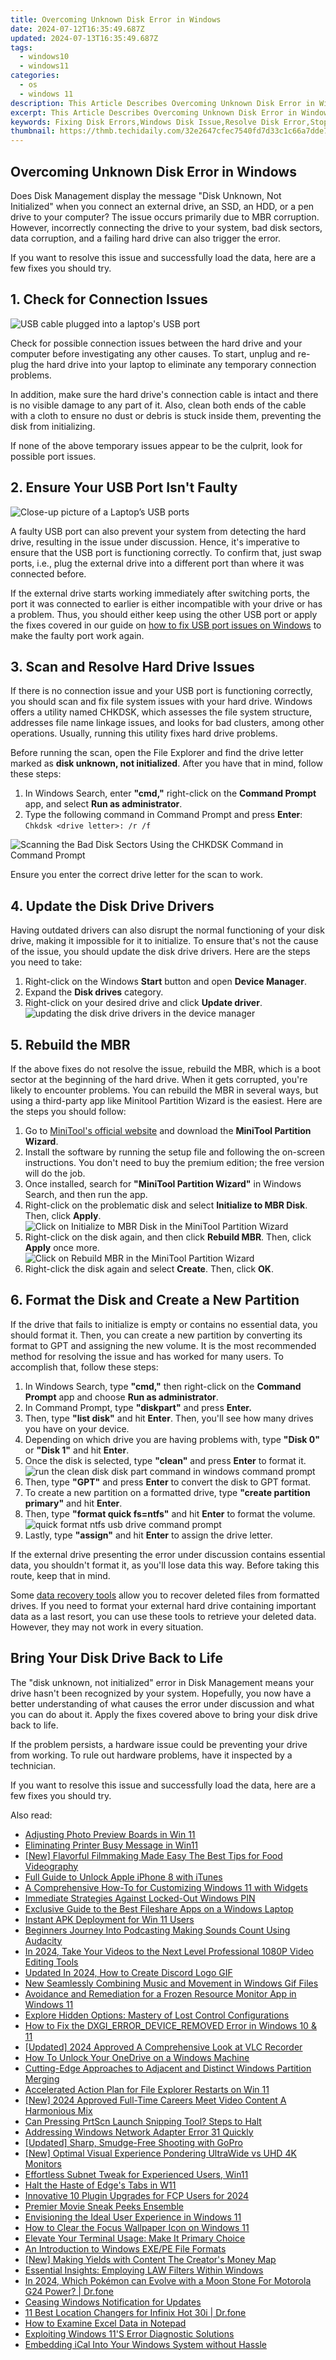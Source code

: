 ```yaml
---
title: Overcoming Unknown Disk Error in Windows
date: 2024-07-12T16:35:49.687Z
updated: 2024-07-13T16:35:49.687Z
tags:
  - windows10
  - windows11
categories:
  - os
  - windows 11
description: This Article Describes Overcoming Unknown Disk Error in Windows
excerpt: This Article Describes Overcoming Unknown Disk Error in Windows
keywords: Fixing Disk Errors,Windows Disk Issue,Resolve Disk Error,Stop Disk Failure,Clear Disk Problem,Overcome Drive Error,End Windows Disk Error
thumbnail: https://thmb.techidaily.com/32e2647cfec7540fd7d33c1c66a7dde730efec2830801400ac767081505a0953.jpg
---
```


## Overcoming Unknown Disk Error in Windows

 Does Disk Management display the message "Disk Unknown, Not Initialized" when you connect an external drive, an SSD, an HDD, or a pen drive to your computer? The issue occurs primarily due to MBR corruption. However, incorrectly connecting the drive to your system, bad disk sectors, data corruption, and a failing hard drive can also trigger the error.

 If you want to resolve this issue and successfully load the data, here are a few fixes you should try.

## 1\. Check for Connection Issues
![USB cable plugged into a laptop's USB port](https://static1.makeuseofimages.com/wordpress/wp-content/uploads/2023/07/laptop-and-usb-cable.jpg)

 Check for possible connection issues between the hard drive and your computer before investigating any other causes. To start, unplug and re-plug the hard drive into your laptop to eliminate any temporary connection problems.

 In addition, make sure the hard drive's connection cable is intact and there is no visible damage to any part of it. Also, clean both ends of the cable with a cloth to ensure no dust or debris is stuck inside them, preventing the disk from initializing.

 If none of the above temporary issues appear to be the culprit, look for possible port issues.

## 2\. Ensure Your USB Port Isn't Faulty
![Close-up picture of a Laptop’s USB ports](https://static1.makeuseofimages.com/wordpress/wp-content/uploads/2023/07/pexels-castorly-stock-4065705.jpg)

 A faulty USB port can also prevent your system from detecting the hard drive, resulting in the issue under discussion. Hence, it's imperative to ensure that the USB port is functioning correctly. To confirm that, just swap ports, i.e., plug the external drive into a different port than where it was connected before.

 If the external drive starts working immediately after switching ports, the port it was connected to earlier is either incompatible with your drive or has a problem. Thus, you should either keep using the other USB port or apply the fixes covered in our guide on [how to fix USB port issues on Windows](https://www.makeuseof.com/tag/dead-usb-port-heres-how-to-diagnose-and-fix-it/) to make the faulty port work again.

## 3\. Scan and Resolve Hard Drive Issues

 If there is no connection issue and your USB port is functioning correctly, you should scan and fix file system issues with your hard drive. Windows offers a utility named CHKDSK, which assesses the file system structure, addresses file name linkage issues, and looks for bad clusters, among other operations. Usually, running this utility fixes hard drive problems.

 Before running the scan, open the File Explorer and find the drive letter marked as **disk unknown, not initialized**. After you have that in mind, follow these steps:

1. In Windows Search, enter **"cmd,"** right-click on the **Command Prompt** app, and select **Run as administrator**.
2. Type the following command in Command Prompt and press **Enter**:  
`Chkdsk <drive letter>: /r /f`

![Scanning the Bad Disk Sectors Using the CHKDSK Command in Command Prompt](https://static1.makeuseofimages.com/wordpress/wp-content/uploads/2023/08/scanning-the-bad-disk-sectors-using-the-chkdsk-command-in-command-prompt.jpg)

 Ensure you enter the correct drive letter for the scan to work.

## 4\. Update the Disk Drive Drivers

 Having outdated drivers can also disrupt the normal functioning of your disk drive, making it impossible for it to initialize. To ensure that's not the cause of the issue, you should update the disk drive drivers. Here are the steps you need to take:

1. Right-click on the Windows **Start** button and open **Device Manager**.
2. Expand the **Disk drives** category.
3. Right-click on your desired drive and click **Update driver**.  
![updating the disk drive drivers in the device manager](https://static1.makeuseofimages.com/wordpress/wp-content/uploads/2023/08/updating-the-disk-drive-drivers-1.jpg)

## 5\. Rebuild the MBR

 If the above fixes do not resolve the issue, rebuild the MBR, which is a boot sector at the beginning of the hard drive. When it gets corrupted, you're likely to encounter problems. You can rebuild the MBR in several ways, but using a third-party app like Minitool Partition Wizard is the easiest. Here are the steps you should follow:

1. Go to [MiniTool's official website](https://www.partitionwizard.com/download.html) and download the **MiniTool Partition Wizard**.
2. Install the software by running the setup file and following the on-screen instructions. You don't need to buy the premium edition; the free version will do the job.
3. Once installed, search for **"MiniTool Partition Wizard"** in Windows Search, and then run the app.
4. Right-click on the problematic disk and select **Initialize to MBR Disk**. Then, click **Apply**.  
![Click on Initialize to MBR Disk in the MiniTool Partition Wizard](https://static1.makeuseofimages.com/wordpress/wp-content/uploads/2023/08/click-on-initialize-to-mbr-disk-in-the-minitool-partition-wizard.jpg)
5. Right-click on the disk again, and then click **Rebuild MBR**. Then, click **Apply** once more.  
![Click on Rebuild MBR in the MiniTool Partition Wizard](https://static1.makeuseofimages.com/wordpress/wp-content/uploads/2023/08/click-on-rebuild-mbr-in-the-minitool-partition-wizard.jpg)
6. Right-click the disk again and select **Create**. Then, click **OK**.

## 6\. Format the Disk and Create a New Partition

 If the drive that fails to initialize is empty or contains no essential data, you should format it. Then, you can create a new partition by converting its format to GPT and assigning the new volume. It is the most recommended method for resolving the issue and has worked for many users. To accomplish that, follow these steps:

1. In Windows Search, type **"cmd,"** then right-click on the **Command Prompt** app and choose **Run as administrator**.
2. In Command Prompt, type **"diskpart"** and press **Enter.**
3. Then, type **"list disk"** and hit **Enter**. Then, you'll see how many drives you have on your device.
4. Depending on which drive you are having problems with, type **"Disk 0"** or **"Disk 1"** and hit **Enter**.
5. Once the disk is selected, type **"clean"** and press **Enter** to format it.  
![run the clean disk disk part command in windows command prompt](https://static1.makeuseofimages.com/wordpress/wp-content/uploads/2022/09/clean-disk-disk-part-command-prompt.jpg)
6. Then, type **"GPT"** and press **Enter** to convert the disk to GPT format.
7. To create a new partition on a formatted drive, type **"create partition primary"** and hit **Enter**.
8. Then, type **"format quick fs=ntfs"** and hit **Enter** to format the volume.  
![quick format ntfs usb drive command prompt](https://static1.makeuseofimages.com/wordpress/wp-content/uploads/2022/09/quick-format-ntfs-usb-drive-command-prompt.jpg)
9. Lastly, type **"assign"** and hit **Enter** to assign the drive letter.

 If the external drive presenting the error under discussion contains essential data, you shouldn't format it, as you'll lose data this way. Before taking this route, keep that in mind.

 Some [data recovery tools](https://www.makeuseof.com/best-data-recovery-software/) allow you to recover deleted files from formatted drives. If you need to format your external hard drive containing important data as a last resort, you can use these tools to retrieve your deleted data. However, they may not work in every situation.

## Bring Your Disk Drive Back to Life

 The "disk unknown, not initialized" error in Disk Management means your drive hasn't been recognized by your system. Hopefully, you now have a better understanding of what causes the error under discussion and what you can do about it. Apply the fixes covered above to bring your disk drive back to life.

 If the problem persists, a hardware issue could be preventing your drive from working. To rule out hardware problems, have it inspected by a technician.

 If you want to resolve this issue and successfully load the data, here are a few fixes you should try.



<ins class="adsbygoogle"
      style="display:block"
      data-ad-client="ca-pub-7571918770474297"
      data-ad-slot="8358498916"
      data-ad-format="auto"
      data-full-width-responsive="true"></ins>
<span class="atpl-alsoreadstyle">Also read:</span>
<div><ul>
<li><a href="https://win11-tips.techidaily.com/adjusting-photo-preview-boards-in-win-11/"><u>Adjusting Photo Preview Boards in Win 11</u></a></li>
<li><a href="https://win11-tips.techidaily.com/eliminating-printer-busy-message-in-win11/"><u>Eliminating Printer Busy Message in Win11</u></a></li>
<li><a href="https://some-techniques.techidaily.com/new-flavorful-filmmaking-made-easy-the-best-tips-for-food-videography/"><u>[New] Flavorful Filmmaking Made Easy  The Best Tips for Food Videography</u></a></li>
<li><a href="https://ios-unlock.techidaily.com/full-guide-to-unlock-apple-iphone-8-with-itunes-by-drfone-ios/"><u>Full Guide to Unlock Apple iPhone 8 with iTunes</u></a></li>
<li><a href="https://win11-tips.techidaily.com/a-comprehensive-how-to-for-customizing-windows-11-with-widgets/"><u>A Comprehensive How-To for Customizing Windows 11 with Widgets</u></a></li>
<li><a href="https://win11-tips.techidaily.com/immediate-strategies-against-locked-out-windows-pin/"><u>Immediate Strategies Against Locked-Out Windows PIN</u></a></li>
<li><a href="https://win11-tips.techidaily.com/exclusive-guide-to-the-best-fileshare-apps-on-a-windows-laptop/"><u>Exclusive Guide to the Best Fileshare Apps on a Windows Laptop</u></a></li>
<li><a href="https://win11-tips.techidaily.com/instant-apk-deployment-for-win-11-users/"><u>Instant APK Deployment for Win 11 Users</u></a></li>
<li><a href="https://audio-editing.techidaily.com/beginners-journey-into-podcasting-making-sounds-count-using-audacity/"><u>Beginners Journey Into Podcasting Making Sounds Count Using Audacity</u></a></li>
<li><a href="https://smart-video-creator.techidaily.com/in-2024-take-your-videos-to-the-next-level-professional-1080p-video-editing-tools/"><u>In 2024, Take Your Videos to the Next Level Professional 1080P Video Editing Tools</u></a></li>
<li><a href="https://ai-editing-video.techidaily.com/updated-in-2024-how-to-create-discord-logo-gif/"><u>Updated In 2024, How to Create Discord Logo GIF</u></a></li>
<li><a href="https://voice-adjusting.techidaily.com/new-seamlessly-combining-music-and-movement-in-windows-gif-files/"><u>New Seamlessly Combining Music and Movement in Windows Gif Files</u></a></li>
<li><a href="https://win11-tips.techidaily.com/avoidance-and-remediation-for-a-frozen-resource-monitor-app-in-windows-11/"><u>Avoidance and Remediation for a Frozen Resource Monitor App in Windows 11</u></a></li>
<li><a href="https://win11-tips.techidaily.com/explore-hidden-options-mastery-of-lost-control-configurations/"><u>Explore Hidden Options: Mastery of Lost Control Configurations</u></a></li>
<li><a href="https://win11-tips.techidaily.com/how-to-fix-the-dxgierrordeviceremoved-error-in-windows-10-and-11/"><u>How to Fix the DXGI_ERROR_DEVICE_REMOVED Error in Windows 10 & 11</u></a></li>
<li><a href="https://screen-capture.techidaily.com/updated-2024-approved-a-comprehensive-look-at-vlc-recorder/"><u>[Updated] 2024 Approved  A Comprehensive Look at VLC Recorder</u></a></li>
<li><a href="https://win11-tips.techidaily.com/how-to-unlock-your-onedrive-on-a-windows-machine/"><u>How To Unlock Your OneDrive on a Windows Machine</u></a></li>
<li><a href="https://win11-tips.techidaily.com/cutting-edge-approaches-to-adjacent-and-distinct-windows-partition-merging/"><u>Cutting-Edge Approaches to Adjacent and Distinct Windows Partition Merging</u></a></li>
<li><a href="https://win11-tips.techidaily.com/accelerated-action-plan-for-file-explorer-restarts-on-win-11/"><u>Accelerated Action Plan for File Explorer Restarts on Win 11</u></a></li>
<li><a href="https://youtube-webster.techidaily.com/024-approved-full-time-careers-meet-video-content-a-harmonious-mix/"><u>[New] 2024 Approved  Full-Time Careers Meet Video Content  A Harmonious Mix</u></a></li>
<li><a href="https://win11-tips.techidaily.com/can-pressing-prtscn-launch-snipping-tool-steps-to-halt/"><u>Can Pressing PrtScn Launch Snipping Tool? Steps to Halt</u></a></li>
<li><a href="https://win11-tips.techidaily.com/addressing-windows-network-adapter-error-31-quickly/"><u>Addressing Windows Network Adapter Error 31 Quickly</u></a></li>
<li><a href="https://some-guidance.techidaily.com/updated-sharp-smudge-free-shooting-with-gopro/"><u>[Updated] Sharp, Smudge-Free Shooting with GoPro</u></a></li>
<li><a href="https://extra-approaches.techidaily.com/new-optimal-visual-experience-pondering-ultrawide-vs-uhd-4k-monitors/"><u>[New] Optimal Visual Experience  Pondering UltraWide vs UHD 4K Monitors</u></a></li>
<li><a href="https://win11-tips.techidaily.com/effortless-subnet-tweak-for-experienced-users-win11/"><u>Effortless Subnet Tweak for Experienced Users, Win11</u></a></li>
<li><a href="https://win11-tips.techidaily.com/halt-the-haste-of-edges-tabs-in-w11/"><u>Halt the Haste of Edge's Tabs in W11</u></a></li>
<li><a href="https://some-knowledge.techidaily.com/innovative-10-plugin-upgrades-for-fcp-users-for-2024/"><u>Innovative 10 Plugin Upgrades for FCP Users for 2024</u></a></li>
<li><a href="https://extra-information.techidaily.com/premier-movie-sneak-peeks-ensemble/"><u>Premier Movie Sneak Peeks Ensemble</u></a></li>
<li><a href="https://win11-tips.techidaily.com/envisioning-the-ideal-user-experience-in-windows-11/"><u>Envisioning the Ideal User Experience in Windows 11</u></a></li>
<li><a href="https://win11-tips.techidaily.com/how-to-clear-the-focus-wallpaper-icon-on-windows-11/"><u>How to Clear the Focus Wallpaper Icon on Windows 11</u></a></li>
<li><a href="https://win11-tips.techidaily.com/elevate-your-terminal-usage-make-it-primary-choice/"><u>Elevate Your Terminal Usage: Make It Primary Choice</u></a></li>
<li><a href="https://win11-tips.techidaily.com/an-introduction-to-windows-exepe-file-formats/"><u>An Introduction to Windows EXE/PE File Formats</u></a></li>
<li><a href="https://facebook-video-footage.techidaily.com/new-making-yields-with-content-the-creators-money-map/"><u>[New] Making Yields with Content  The Creator's Money Map</u></a></li>
<li><a href="https://win11-tips.techidaily.com/essential-insights-employing-law-filters-within-windows/"><u>Essential Insights: Employing LAW Filters Within Windows</u></a></li>
<li><a href="https://android-pokemon-go.techidaily.com/in-2024-which-pokemon-can-evolve-with-a-moon-stone-for-motorola-g24-power-drfone-by-drfone-virtual-android/"><u>In 2024, Which Pokémon can Evolve with a Moon Stone For Motorola G24 Power? | Dr.fone</u></a></li>
<li><a href="https://win11-tips.techidaily.com/ceasing-windows-notification-for-updates/"><u>Ceasing Windows Notification for Updates</u></a></li>
<li><a href="https://location-fake.techidaily.com/11-best-location-changers-for-infinix-hot-30i-drfone-by-drfone-virtual-android/"><u>11 Best Location Changers for Infinix Hot 30i | Dr.fone</u></a></li>
<li><a href="https://win11-tips.techidaily.com/how-to-examine-excel-data-in-notepad/"><u>How to Examine Excel Data in Notepad</u></a></li>
<li><a href="https://win11-tips.techidaily.com/exploiting-windows-11s-error-diagnostic-solutions/"><u>Exploiting Windows 11'S Error Diagnostic Solutions</u></a></li>
<li><a href="https://win11-tips.techidaily.com/embedding-ical-into-your-windows-system-without-hassle/"><u>Embedding iCal Into Your Windows System without Hassle</u></a></li>
</ul></div>
